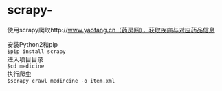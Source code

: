 scrapy-
================
使用scrapy爬取http://www.yaofang.cn（药房网），获取疾病与对应药品信息</br>

安装Python2和pip<br>
`$pip install scrapy`</br>
进入项目目录</br>
`$cd medicine`</br>
执行爬虫</br>
`$scrapy crawl medincine -o item.xml`
